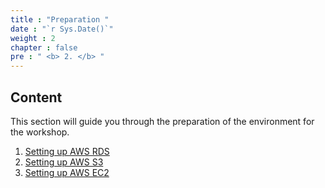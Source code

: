 ```yaml
---
title : "Preparation "
date : "`r Sys.Date()`"
weight : 2
chapter : false
pre : " <b> 2. </b> "
---
```


## Content

This section will guide you through the preparation of the environment for the workshop.
1. [Setting up AWS RDS](2.1-aws_rds/)
2. [Setting up AWS S3](2.2-aws_s3/)
3. [Setting up AWS EC2](2.3-aws_ec2/)
